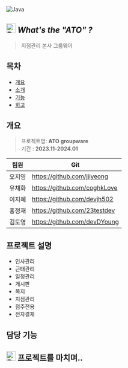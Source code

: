 ![Java](https://img.shields.io/badge/java-%23ED8B00.svg?style=for-the-badge&logo=openjdk&logoColor=white)


## <img src="https://raw.githubusercontent.com/Tarikul-Islam-Anik/Animated-Fluent-Emojis/master/Emojis/Hand%20gestures/Backhand%20Index%20Pointing%20Right%20Light%20Skin%20Tone.png" alt="Backhand Index Pointing Right Light Skin Tone" width="25" height="25" /> *What's the "ATO" ?*
> 지점관리 본사 그룹웨어


## 목차
  - [개요](#개요)
  - [소개](#프로젝트-설명)
  - [기능](#담당-기능)
  - [회고](#프로젝트를-마치며)

## 개요
> 프로젝트명: **ATO groupware**  
> 기간      : **2023.11-2024.01**


|     팀원       |Git                            |
|----------------|-------------------------------|
|오지영          |  https://github.com/jjiyeong  |
|유채화          |  https://github.com/coghkLove |
|이지혜          |  https://github.com/devjh502  |
|홍정재          |  https://github.com/23testdev |
|김도영          |  https://github.com/devDYoung |


## 프로젝트 설명
- 인사관리
- 근태관리
- 일정관리
- 게시판
- 쪽지
- 지점관리
- 점주전용
- 전자결재

## 담당 기능


## <img src="https://raw.githubusercontent.com/Tarikul-Islam-Anik/Animated-Fluent-Emojis/master/Emojis/Symbols/Bubbles.png" alt="Bubbles" width="25" height="25" /> 프로젝트를 마치며..
